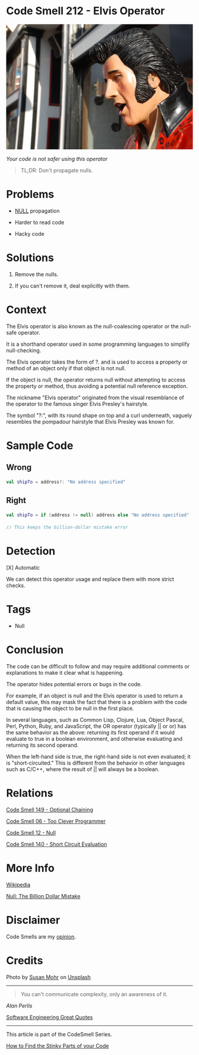 # Code Smell 212 - Elvis Operator
            
![Code Smell 212 - Elvis Operator](Code%20Smell%20212%20-%20Elvis%20Operator.jpg)

*Your code is not safer using this operator*

> TL;DR: Don't propagate nulls.

# Problems

- [NULL](https://github.com/mcsee/Software-Design-Articles/tree/main/Articles/Theory/Null%20-%20The%20Billion%20Dollar%20Mistake/readme.md) propagation

- Harder to read code

- Hacky code

# Solutions

1. Remove the nulls. 

2. If you can't remove it, deal explicitly with them.

# Context

The Elvis operator is also known as the null-coalescing operator or the null-safe operator.

It is a shorthand operator used in some programming languages to simplify null-checking.

The Elvis operator takes the form of ?. and is used to access a property or method of an object only if that object is not null. 

If the object is null, the operator returns null without attempting to access the property or method, thus avoiding a potential null reference exception.

The nickname "Elvis operator" originated from the visual resemblance of the operator to the famous singer Elvis Presley's hairstyle. 

The symbol "?:", with its round shape on top and a curl underneath, vaguely resembles the pompadour hairstyle that Elvis Presley was known for.

# Sample Code

## Wrong

[Gist Url]: # (https://gist.github.com/mcsee/a976521e75a08ca0c57cb0153039e67e)

```kotlin
val shipTo = address?: "No address specified"
```

## Right

[Gist Url]: # (https://gist.github.com/mcsee/1f0771dc50c77d39c6577405142e52e8)

```kotlin
val shipTo = if (address != null) address else "No address specified"

// This keeps the billion-dollar mistake error
```

# Detection

[X] Automatic 

We can detect this operator usage and replace them with more strict checks.

# Tags

- Null

# Conclusion

The code can be difficult to follow and may require additional comments or explanations to make it clear what is happening.

The operator hides potential errors or bugs in the code. 

For example, if an object is null and the Elvis operator is used to return a default value, this may mask the fact that there is a problem with the code that is causing the object to be null in the first place.

In several languages, such as Common Lisp, Clojure, Lua, Object Pascal, Perl, Python, Ruby, and JavaScript, the OR operator (typically || or or) has the same behavior as the above: returning its first operand if it would evaluate to true in a boolean environment, and otherwise evaluating and returning its second operand. 

When the left-hand side is true, the right-hand side is not even evaluated; it is "short-circuited." This is different from the behavior in other languages such as C/C++, where the result of || will always be a boolean. 

# Relations

[Code Smell 149 - Optional Chaining](https://github.com/mcsee/Software-Design-Articles/tree/main/Articles/Code%20Smells/Code%20Smell%20149%20-%20Optional%20Chaining/readme.md)

[Code Smell 06 - Too Clever Programmer](https://github.com/mcsee/Software-Design-Articles/tree/main/Articles/Code%20Smells/Code%20Smell%2006%20-%20Too%20Clever%20Programmer/readme.md)

[Code Smell 12 - Null](https://github.com/mcsee/Software-Design-Articles/tree/main/Articles/Code%20Smells/Code%20Smell%2012%20-%20Null/readme.md)

[Code Smell 140 - Short Circuit Evaluation](https://github.com/mcsee/Software-Design-Articles/tree/main/Articles/Code%20Smells/Code%20Smell%20140%20-%20Short%20Circuit%20Evaluation/readme.md)

# More Info

[Wikipedia](https://en.wikipedia.org/wiki/Elvis_operator)

[Null: The Billion Dollar Mistake](https://github.com/mcsee/Software-Design-Articles/tree/main/Articles/Theory/Null%20-%20The%20Billion%20Dollar%20Mistake/readme.md)

# Disclaimer

Code Smells are my [opinion](https://github.com/mcsee/Software-Design-Articles/tree/main/Articles/Blogging/I%20Wrote%20More%20than%2090%20Articles%20on%202021%20Here%20is%20What%20I%20Learned/readme.md).

# Credits

Photo by [Susan Mohr](https://unsplash.com/@theinnervizion) on [Unsplash](https://unsplash.com/photos/INLHpZKShao)
    
* * *

> You can't communicate complexity, only an awareness of it.

_Alan Perlis_
 
[Software Engineering Great Quotes](https://github.com/mcsee/Software-Design-Articles/tree/main/Articles/Quotes/Software%20Engineering%20Great%20Quotes/readme.md)

* * *

This article is part of the CodeSmell Series.

[How to Find the Stinky Parts of your Code](https://github.com/mcsee/Software-Design-Articles/tree/main/Articles/Code%20Smells/How%20to%20Find%20the%20Stinky%20parts%20of%20your%20Code/readme.md)